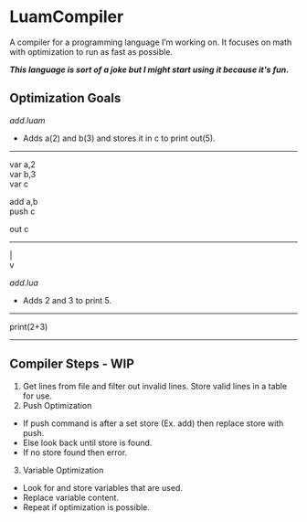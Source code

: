 # LuamCompiler
A compiler for a programming language I’m working on. It focuses on math with optimization to run as fast as possible.

***This language is sort of a joke but I might start using it because it's fun.***

## Optimization Goals

*add.luam*
- Adds a(2) and b(3) and stores it in c to print out(5).
---
var a,2<br>
var b,3<br>
var c

add a,b<br>
push c

out c

---

|<br>
v

*add.lua*
- Adds 2 and 3 to print 5.
---
print(2+3)

---

## Compiler Steps - WIP
1. Get lines from file and filter out invalid lines. Store valid lines in a table for use.
2. Push Optimization
  - If push command is after a set store (Ex. add) then replace store with push.
  - Else look back until store is found.
  - If no store found then error.
3. Variable Optimization
  - Look for and store variables that are used.
  - Replace variable content.
  - Repeat if optimization is possible.
